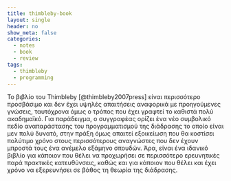 ```yaml
---
title: thimbleby-book
layout: single
header: no
show_meta: false
categories:
  - notes
  - book
  - review
tags:
  - thimbleby
  - programming
---
```


Το βιβλίο του Thimbleby [@thimbleby2007press] είναι περισσότερο προσβάσιμο και δεν έχει υψηλές απαιτήσεις αναφορικά με προηγούμενες γνώσεις, ταυτόχρονα όμως ο τρόπος που έχει γραφτεί το καθιστά πολύ ακαδημαϊκό. Για παράδειγμα, ο συγγραφέας ορίζει ένα νέο συμβολικό πεδίο αναπαράστασης του προγραμματισμού της διάδρασης το οποίο είναι μεν πολύ δυνατό, στην πράξη όμως απαιτεί εξοικείωση που θα κοστίσει πολύτιμο χρόνο στους περισσότερους αναγνώστες που δεν έχουν μπροστά τους ένα ανέμελο εξάμηνο σπουδών. Άρα, είναι ένα ιδανικό βιβλίο για κάποιον που θέλει να προχωρήσει σε περισσότερο ερευνητικές παρά πρακτικές κατευθύνσεις, καθώς και για κάποιον που θέλει και έχει χρόνο να εξερευνήσει σε βάθος τη θεωρία της διάδρασης.
